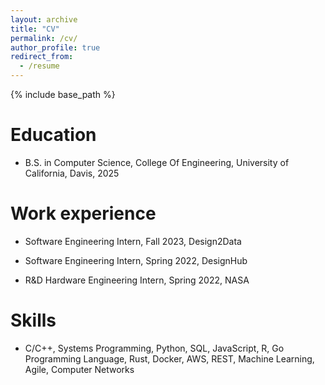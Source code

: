```yaml
---
layout: archive
title: "CV"
permalink: /cv/
author_profile: true
redirect_from:
  - /resume
---
```


{% include base_path %}

Education
======
* B.S. in Computer Science, College Of Engineering, University of California, Davis, 2025

Work experience
======
* Software Engineering Intern, Fall 2023, Design2Data

* Software Engineering Intern, Spring 2022, DesignHub

* R&D Hardware Engineering Intern, Spring 2022, NASA

Skills
======
* C/C++, Systems Programming, Python, SQL, JavaScript, R, Go Programming Language, Rust, Docker, AWS, REST, Machine Learning, Agile, Computer Networks
